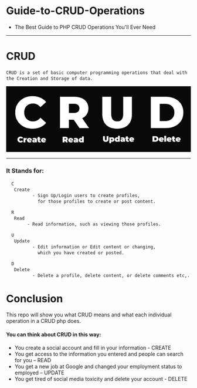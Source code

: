 # Guide-to-CRUD-Operations
-    The Best Guide to PHP CRUD Operations You'll Ever Need

--------------------------------------------------------------------------------------------------------
<h1><strong>CRUD</strong></h1>

```
CRUD is a set of basic computer programming operations that deal with the Creation and Storage of data.
```
<p align="center">
    <img src="https://github.com/Veerendra-K/Guide-to-CRUD-Operations/blob/main/Results/crud.png">
</p>

--------------------------------------------------------------------------------------------------------

<h3> It Stands for:</h3>

```
  C 
   Create
          - Sign Up/Login users to create profiles,
            for those profiles to create or post content.
```

```
  R 
   Read
        - Read information, such as viewing those profiles.
```
```
  U 
   Update
          - Edit information or Edit content or changing,
            which you have created or posted.
```

```
  D 
   Delete
          - Delete a profile, delete content, or delete comments etc,.
```

# Conclusion
This repo will show you what CRUD means and what each individual operation in a CRUD php does.

<h4>You can think about CRUD in this way:</h4>

- You create a social account and fill in your information - CREATE
- You get access to the information you entered and people can search for you – READ
- You get a new job at Google and changed your employment status to employed – UPDATE
- You get tired of social media toxicity and delete your account - DELETE
